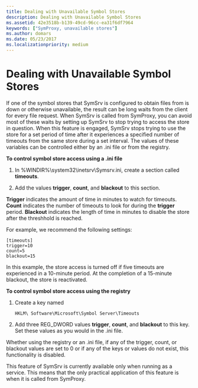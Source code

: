 ```yaml
---
title: Dealing with Unavailable Symbol Stores
description: Dealing with Unavailable Symbol Stores
ms.assetid: 42e3518b-b139-49cd-96cc-ea31f6df7964
keywords: ["SymProxy, unavailable stores"]
ms.author: domars
ms.date: 05/23/2017
ms.localizationpriority: medium
---
```


# Dealing with Unavailable Symbol Stores


If one of the symbol stores that SymSrv is configured to obtain files from is down or otherwise unavailable, the result can be long waits from the client for every file request. When SymSrv is called from SymProxy, you can avoid most of these waits by setting up SymSrv to stop trying to access the store in question. When this feature is engaged, SymSrv stops trying to use the store for a set period of time after it experiences a specified number of timeouts from the same store during a set interval. The values of these variables can be controlled either by an .ini file or from the registry.

**To control symbol store access using a .ini file**

1.  In %WINDIR%\\system32\\inetsrv\\Symsrv.ini, create a section called **timeouts**.

2.  Add the values **trigger**, **count**, and **blackout** to this section.

**Trigger** indicates the amount of time in minutes to watch for timeouts. **Count** indicates the number of timeouts to look for during the **trigger** period. **Blackout** indicates the length of time in minutes to disable the store after the threshhold is reached.

For example, we recommend the following settings:

```
[timeouts]
trigger=10
count=5
blackout=15
```

In this example, the store access is turned off if five timeouts are experienced in a 10-minute period. At the completion of a 15-minute blackout, the store is reactivated.

**To control symbol store access using the registry**

1.  Create a key named
    ```
    HKLM\ Software\Microsoft\Symbol Server\Timeouts
    ```

2.  Add three REG\_DWORD values **trigger**, **count**, and **blackout** to this key. Set these values as you would in the .ini file.

Whether using the registry or an .ini file, if any of the trigger, count, or blackout values are set to 0 or if any of the keys or values do not exist, this functionality is disabled.

This feature of SymSrv is currently available only when running as a service. This means that the only practical application of this feature is when it is called from SymProxy.

 

 





